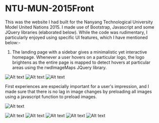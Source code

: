 # NTU-MUN-2015Front
This was the website I had built for the Nanyang Technological University Model United Nations 2015. I made use of Bootstrap, Javascript and some JQuery libraries (elaborated below). 
While the code was rudimentary, I particularly enjoyed using specific UI features, which I have mentioned below:-

1) The  landing page with a sidebar gives a minimalistic yet interactive homepage. Whenever a user hovers on a particular logo, the logo brightens as the entire page is mapped to detect hovers at particular areas using the rwdImageMaps JQuery library. 

![Alt text](https://cloud.githubusercontent.com/assets/4751368/18342097/b07bb112-75df-11e6-9720-345e7af2c5d3.png "Optional title")
![Alt text](https://cloud.githubusercontent.com/assets/4751368/18342099/b1a8271e-75df-11e6-9c23-aa1d52e2f0d7.png "Optional title")
![Alt text](https://cloud.githubusercontent.com/assets/4751368/18342101/b3e3bcd2-75df-11e6-8e56-208b2886b163.png "Optional title")

First experiences are especially important for a user's impression, and I made sure that there is no lag in image changes by preloading all images using a javascript function to preload images.  

![Alt text](https://cloud.githubusercontent.com/assets/4751368/18342101/b3e3bcd2-75df-11e6-8e56-208b2886b163.png "Optional title")


![Alt text](https://cloud.githubusercontent.com/assets/4751368/18342101/b3e3bcd2-75df-11e6-8e56-208b2886b163.png "Optional title")
![Alt text](https://cloud.githubusercontent.com/assets/4751368/18342101/b3e3bcd2-75df-11e6-8e56-208b2886b163.png "Optional title")
![Alt text](https://cloud.githubusercontent.com/assets/4751368/18342101/b3e3bcd2-75df-11e6-8e56-208b2886b163.png "Optional title")
![Alt text](https://cloud.githubusercontent.com/assets/4751368/18342101/b3e3bcd2-75df-11e6-8e56-208b2886b163.png "Optional title")
![Alt text](https://cloud.githubusercontent.com/assets/4751368/18342101/b3e3bcd2-75df-11e6-8e56-208b2886b163.png "Optional title")

